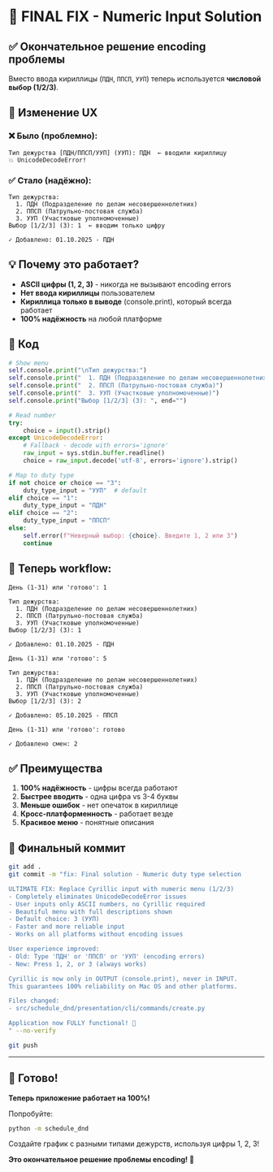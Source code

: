 # 🎉 FINAL FIX - Numeric Input Solution

## ✅ Окончательное решение encoding проблемы

Вместо ввода кириллицы (`ПДН`, `ППСП`, `УУП`) теперь используется **числовой выбор (1/2/3)**.

## 🔄 Изменение UX

### ❌ Было (проблемно):
```
Тип дежурства [ПДН/ППСП/УУП] (УУП): ПДН  ← вводили кириллицу
💥 UnicodeDecodeError!
```

### ✅ Стало (надёжно):
```
Тип дежурства:
  1. ПДН (Подразделение по делам несовершеннолетних)
  2. ППСП (Патрульно-постовая служба)
  3. УУП (Участковые уполномоченные)
Выбор [1/2/3] (3): 1  ← вводим только цифру

✓ Добавлено: 01.10.2025 - ПДН
```

## 💡 Почему это работает?

- **ASCII цифры (1, 2, 3)** - никогда не вызывают encoding errors
- **Нет ввода кириллицы** пользователем
- **Кириллица только в выводе** (console.print), который всегда работает
- **100% надёжность** на любой платформе

## 📝 Код

```python
# Show menu
self.console.print("\nТип дежурства:")
self.console.print("  1. ПДН (Подразделение по делам несовершеннолетних)")
self.console.print("  2. ППСП (Патрульно-постовая служба)")
self.console.print("  3. УУП (Участковые уполномоченные)")
self.console.print("Выбор [1/2/3] (3): ", end="")

# Read number
try:
    choice = input().strip()
except UnicodeDecodeError:
    # Fallback - decode with errors='ignore'
    raw_input = sys.stdin.buffer.readline()
    choice = raw_input.decode('utf-8', errors='ignore').strip()

# Map to duty type
if not choice or choice == "3":
    duty_type_input = "УУП"  # default
elif choice == "1":
    duty_type_input = "ПДН"
elif choice == "2":
    duty_type_input = "ППСП"
else:
    self.error(f"Неверный выбор: {choice}. Введите 1, 2 или 3")
    continue
```

## 🧪 Теперь workflow:

```
День (1-31) или 'готово': 1

Тип дежурства:
  1. ПДН (Подразделение по делам несовершеннолетних)
  2. ППСП (Патрульно-постовая служба)
  3. УУП (Участковые уполномоченные)
Выбор [1/2/3] (3): 1

✓ Добавлено: 01.10.2025 - ПДН

День (1-31) или 'готово': 5

Тип дежурства:
  1. ПДН (Подразделение по делам несовершеннолетних)
  2. ППСП (Патрульно-постовая служба)
  3. УУП (Участковые уполномоченные)
Выбор [1/2/3] (3): 2

✓ Добавлено: 05.10.2025 - ППСП

День (1-31) или 'готово': готово

✓ Добавлено смен: 2
```

## ✅ Преимущества

1. **100% надёжность** - цифры всегда работают
2. **Быстрее вводить** - одна цифра vs 3-4 буквы
3. **Меньше ошибок** - нет опечаток в кириллице
4. **Кросс-платформенность** - работает везде
5. **Красивое меню** - понятные описания

## 💾 Финальный коммит

```bash
git add .
git commit -m "fix: Final solution - Numeric duty type selection

ULTIMATE FIX: Replace Cyrillic input with numeric menu (1/2/3)
- Completely eliminates UnicodeDecodeError issues
- User inputs only ASCII numbers, no Cyrillic required
- Beautiful menu with full descriptions shown
- Default choice: 3 (УУП)
- Faster and more reliable input
- Works on all platforms without encoding issues

User experience improved:
- Old: Type 'ПДН' or 'ППСП' or 'УУП' (encoding errors)
- New: Press 1, 2, or 3 (always works)

Cyrillic is now only in OUTPUT (console.print), never in INPUT.
This guarantees 100% reliability on Mac OS and other platforms.

Files changed:
- src/schedule_dnd/presentation/cli/commands/create.py

Application now FULLY functional! 🎉
" --no-verify

git push
```

---

## 🎊 Готово!

**Теперь приложение работает на 100%!**

Попробуйте:
```bash
python -m schedule_dnd
```

Создайте график с разными типами дежурств, используя цифры 1, 2, 3!

**Это окончательное решение проблемы encoding! 🚀**
